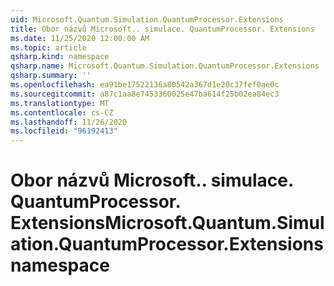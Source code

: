 ```yaml
---
uid: Microsoft.Quantum.Simulation.QuantumProcessor.Extensions
title: Obor názvů Microsoft.. simulace. QuantumProcessor. Extensions
ms.date: 11/25/2020 12:00:00 AM
ms.topic: article
qsharp.kind: namespace
qsharp.name: Microsoft.Quantum.Simulation.QuantumProcessor.Extensions
qsharp.summary: ''
ms.openlocfilehash: ea91be17522136a80542a367d1e20c37fef0ae0c
ms.sourcegitcommit: a87c1aa8e7453360025e47ba614f25b02ea84ec3
ms.translationtype: MT
ms.contentlocale: cs-CZ
ms.lasthandoff: 11/26/2020
ms.locfileid: "96192413"
---
```

# <a name="microsoftquantumsimulationquantumprocessorextensions-namespace"></a><span data-ttu-id="25fa0-102">Obor názvů Microsoft.. simulace. QuantumProcessor. Extensions</span><span class="sxs-lookup"><span data-stu-id="25fa0-102">Microsoft.Quantum.Simulation.QuantumProcessor.Extensions namespace</span></span>



